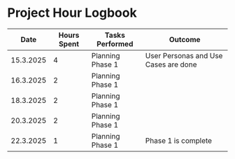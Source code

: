 # Project Hour Logbook

| Date       | Hours Spent | Tasks Performed                      | Outcome                  |
|------------|-------------|--------------------------------------|--------------------------|
| 15.3.2025  | 4           | Planning Phase 1                     | User Personas and Use Cases are done           |
| 16.3.2025  | 2           | Planning Phase 1                     |                          |
| 18.3.2025  | 2           | Planning Phase 1                     |                          |
| 20.3.2025  | 2           | Planning Phase 1                     |                          |
| 22.3.2025  | 1           | Planning Phase 1                     |    Phase 1 is complete                |
